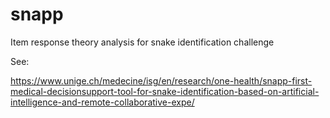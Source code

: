 # snapp
Item response theory analysis for snake identification challenge 

See: 

https://www.unige.ch/medecine/isg/en/research/one-health/snapp-first-medical-decisionsupport-tool-for-snake-identification-based-on-artificial-intelligence-and-remote-collaborative-expe/
